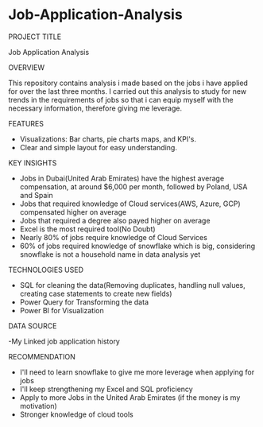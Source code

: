  # Job-Application-Analysis


PROJECT TITLE

Job Application Analysis

OVERVIEW

This repository contains analysis i made based on the jobs i have applied for over the last three months. I carried out this analysis to study for new trends in the requirements of jobs so that i can equip myself with the necessary information, therefore giving me leverage.

FEATURES

- Visualizations: Bar charts, pie charts maps, and KPI's.
- Clear and simple layout for easy understanding.


KEY INSIGHTS
- Jobs in Dubai(United Arab Emirates) have the highest average compensation, at around $6,000 per month, followed by Poland, USA and Spain
- Jobs that required knowledge of Cloud services(AWS, Azure, GCP) compensated higher on average
- Jobs that required a degree also payed higher on average
- Excel is the most required tool(No Doubt)
- Nearly 80% of jobs require knowledge of Cloud Services
- 60% of jobs required knowledge of snowflake which is big, considering snowflake is not a household name in data analysis yet


TECHNOLOGIES USED

- SQL for cleaning the data(Removing duplicates, handling null values, creating case statements to create new fields)
- Power Query for Transforming the data
- Power BI for Visualization

DATA SOURCE

-My Linked job application history


RECOMMENDATION

- I'll need to learn snowflake to give me more leverage when applying for jobs
- I'll keep strengthening my Excel and SQL proficiency
- Apply to more Jobs in the United Arab Emirates (if the money is my motivation)
- Stronger knowledge of cloud tools



